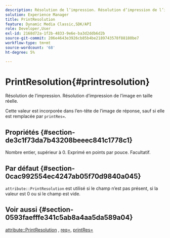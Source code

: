 ```yaml
---
description: Résolution de l’impression. Résolution d’impression de l’image en taille réelle.
solution: Experience Manager
title: PrintResolution
feature: Dynamic Media Classic,SDK/API
role: Developer,User
exl-id: 2168d72a-1f2b-4833-9e6e-ba3d2ddb6d2b
source-git-commit: 206e4643e3926cb85b4be2189743578f88180be7
workflow-type: tm+mt
source-wordcount: '68'
ht-degree: 5%

---
```


# PrintResolution{#printresolution}

Résolution de l’impression. Résolution d’impression de l’image en taille réelle.

Cette valeur est incorporée dans l’en-tête de l’image de réponse, sauf si elle est remplacée par `printRes=`.

## Propriétés {#section-de3c1f73da7b43208beeec841c1778c1}

Nombre entier, supérieur à 0. Exprimé en points par pouce. Facultatif.

## Par défaut {#section-0cac992554ec4247ab05f70d9840a045}

`attribute::PrintResolution` est utilisé si le champ n’est pas présent, si la valeur est 0 ou si le champ est vide.

## Voir aussi {#section-0593faefffe341c5ab8a4aa5da589a04}

[attribute::PrintResolution](../../../../../../is-api/image-catalog/image-serving-api-ref/c-image-catalog-reference/c-attributes-reference/r-printresolution.md#reference-a53c6850077148c9bd88a8c5c1c400c5) , [req=](../../../../../../is-api/http-ref/image-serving-api-ref/c-http-protocol-reference/c-command-reference/r-req/r-req.md#reference-907cdb4a97034db7ad94695f25552e76), [printRes=](../../../../../../is-api/http-ref/image-serving-api-ref/c-http-protocol-reference/c-command-reference/r-printres.md#reference-84f52afff4704c4b9d58e4bbbaea1491)

